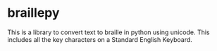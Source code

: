 # braillepy

This is a library to convert text to braille in python using unicode. This includes all the key characters on a Standard English Keyboard.

